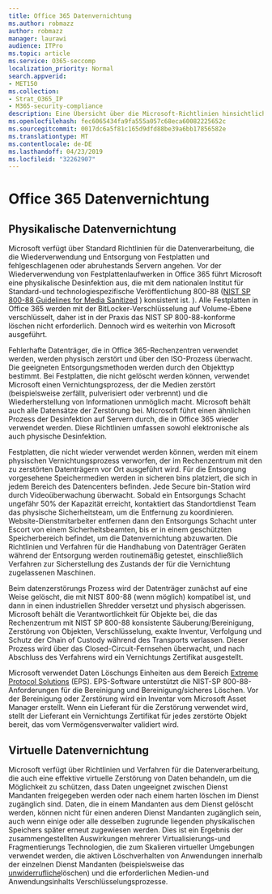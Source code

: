 ```yaml
---
title: Office 365 Datenvernichtung
ms.author: robmazz
author: robmazz
manager: laurawi
audience: ITPro
ms.topic: article
ms.service: O365-seccomp
localization_priority: Normal
search.appverid:
- MET150
ms.collection:
- Strat_O365_IP
- M365-security-compliance
description: Eine Übersicht über die Microsoft-Richtlinien hinsichtlich der Wiederverwendung, Beseitigung oder Zerstörung von Datenträgerlaufwerken und-Servern von Office 365 Datacenter.
ms.openlocfilehash: fec6065434fa9fa555a057c68eca60082225652c
ms.sourcegitcommit: 0017dc6a5f81c165d9dfd88be39a6bb17856582e
ms.translationtype: MT
ms.contentlocale: de-DE
ms.lasthandoff: 04/23/2019
ms.locfileid: "32262907"
---
```

# <a name="office-365-data-destruction"></a>Office 365 Datenvernichtung

## <a name="physical-data-destruction"></a>Physikalische Datenvernichtung

Microsoft verfügt über Standard Richtlinien für die Datenverarbeitung, die die Wiederverwendung und Entsorgung von Festplatten und fehlgeschlagenen oder abruhestands Servern angehen. Vor der Wiederverwendung von Festplattenlaufwerken in Office 365 führt Microsoft eine physikalische Desinfektion aus, die mit dem nationalen Institut für Standard-und technologiespezifische Veröffentlichung 800-88 ([NIST SP 800-88 Guidelines for Media Sanitized](http://nvlpubs.nist.gov/nistpubs/SpecialPublications/NIST.SP.800-88r1.pdf) ) konsistent ist. ). Alle Festplatten in Office 365 werden mit der BitLocker-Verschlüsselung auf Volume-Ebene verschlüsselt, daher ist in der Praxis das NIST SP 800-88-konforme löschen nicht erforderlich. Dennoch wird es weiterhin von Microsoft ausgeführt.

Fehlerhafte Datenträger, die in Office 365-Rechenzentren verwendet werden, werden physisch zerstört und über den ISO-Prozess überwacht. Die geeigneten Entsorgungsmethoden werden durch den Objekttyp bestimmt. Bei Festplatten, die nicht gelöscht werden können, verwendet Microsoft einen Vernichtungsprozess, der die Medien zerstört (beispielsweise zerfällt, pulverisiert oder verbrennt) und die Wiederherstellung von Informationen unmöglich macht. Microsoft behält auch alle Datensätze der Zerstörung bei. Microsoft führt einen ähnlichen Prozess der Desinfektion auf Servern durch, die in Office 365 wieder verwendet werden. Diese Richtlinien umfassen sowohl elektronische als auch physische Desinfektion.

Festplatten, die nicht wieder verwendet werden können, werden mit einem physischen Vernichtungsprozess verworfen, der im Rechenzentrum mit den zu zerstörten Datenträgern vor Ort ausgeführt wird. Für die Entsorgung vorgesehene Speichermedien werden in sicheren bins platziert, die sich in jedem Bereich des Datencenters befinden. Jede Secure bin-Station wird durch Videoüberwachung überwacht. Sobald ein Entsorgungs Schacht ungefähr 50% der Kapazität erreicht, kontaktiert das Standortdienst Team das physische Sicherheitsteam, um die Entfernung zu koordinieren. Website-Dienstmitarbeiter entfernen dann den Entsorgungs Schacht unter Escort von einem Sicherheitsbeamten, bis er in einem geschützten Speicherbereich befindet, um die Datenvernichtung abzuwarten. Die Richtlinien und Verfahren für die Handhabung von Datenträger Geräten während der Entsorgung werden routinemäßig getestet, einschließlich Verfahren zur Sicherstellung des Zustands der für die Vernichtung zugelassenen Maschinen.

Beim datenzerstörungs Prozess wird der Datenträger zunächst auf eine Weise gelöscht, die mit NIST 800-88 (wenn möglich) kompatibel ist, und dann in einen industriellen Shredder versetzt und physisch abgerissen. Microsoft behält die Verantwortlichkeit für Objekte bei, die das Rechenzentrum mit NIST SP 800-88 konsistente Säuberung/Bereinigung, Zerstörung von Objekten, Verschlüsselung, exakte Inventur, Verfolgung und Schutz der Chain of Custody während des Transports verlassen. Dieser Prozess wird über das Closed-Circuit-Fernsehen überwacht, und nach Abschluss des Verfahrens wird ein Vernichtungs Zertifikat ausgestellt.

Microsoft verwendet Daten Löschungs Einheiten aus dem Bereich [Extreme Protocol Solutions](http://www.enterprisedataerasure.com/) (EPS). EPS-Software unterstützt die NIST-SP 800-88-Anforderungen für die Bereinigung und Bereinigung/sicheres Löschen. Vor der Bereinigung oder Zerstörung wird ein Inventar vom Microsoft Asset Manager erstellt. Wenn ein Lieferant für die Zerstörung verwendet wird, stellt der Lieferant ein Vernichtungs Zertifikat für jedes zerstörte Objekt bereit, das vom Vermögensverwalter validiert wird.

## <a name="virtual-data-destruction"></a>Virtuelle Datenvernichtung

Microsoft verfügt über Richtlinien und Verfahren für die Datenverarbeitung, die auch eine effektive virtuelle Zerstörung von Daten behandeln, um die Möglichkeit zu schützen, dass Daten ungeeignet zwischen Dienst Mandanten freigegeben werden oder nach einem harten löschen im Dienst zugänglich sind. Daten, die in einem Mandanten aus dem Dienst gelöscht werden, können nicht für einen anderen Dienst Mandanten zugänglich sein, auch wenn einige oder alle desselben zugrunde liegenden physikalischen Speichers später erneut zugewiesen werden. Dies ist ein Ergebnis der zusammengestellten Auswirkungen mehrerer Virtualisierungs-und Fragmentierungs Technologien, die zum Skalieren virtueller Umgebungen verwendet werden, die aktiven Löschverhalten von Anwendungen innerhalb der einzelnen Dienst Mandanten (beispielsweise das [unwiderrufliche](https://docs.microsoft.com/office365/securitycompliance/office-365-exchange-online-data-deletion#page-zeroing)löschen) und die erforderlichen Medien-und Anwendungsinhalts Verschlüsselungsprozesse.